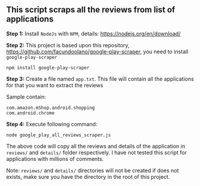 ## This script scraps all the reviews from list of applications

__Step 1:__
Install `NodeJs` with `NPM`, details: https://nodejs.org/en/download/ 

__Step 2:__
This project is based upon this repository, https://github.com/facundoolano/google-play-scraper, you need to install `google-play-scraper`

```
npm install google-play-scraper
```

__Step 3:__
Create a file named `app.txt`. This file will contain all the applications for that you want to extract the reviews

Sample contain:

```
com.amazon.mShop.android.shopping
com.android.chrome
```

__Step 4:__
Execute following command:

```
node google_play_all_reviews_scraper.js
```

The above code will copy all the reviews and details of the application in `reviews/` and `details/` folder respectively. I have not tested this script for applications with millions of comments.

Note: `reviews/` and `details/` directories will not be created if does not exists, make sure you have the directory in the root of this project.
